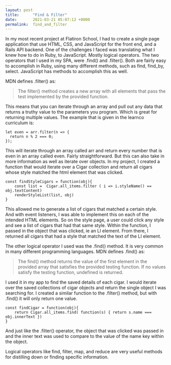```yaml
---
layout: post
title:      "Find & Filter"
date:       2021-03-21 05:07:12 +0000
permalink:  find_and_filter
---
```




In my most recent project at Flatiron School, I had to create a single page application that use HTML, CSS, and JavaScript for the front end, and a Rails API backend. One of the challenges I faced was translating what I knew how to do in Ruby, to JavaScript. Mostly logical operators. The two operators that I used in my SPA, were .find() and .filter(). Both are fairly easy to accomplish in Ruby, using many different methods, such as find, find_by, select. JavaScript has methods to accomplish this as well.

MDN defines .filter() as:
> The filter() method creates a new array with all elements that pass the test implemented by the provided function.

This means that you can iterate through an array and pull out any data that returns a truthy value to the parameters you program. Which is great for returning multiple values. The example that is given in the learnco curriculum is:

```
let even = arr.filter(n => {
  return n % 2 === 0;
});
```
This will iterate through an array called arr and return every number that is even in an array called even. Fairly straightforward. But this can also take in more information as well as iterate over objects. In my project, I created a function that would iterate over a Cigar collection and return all cigars whose style matched the html element that was clicked.
```
const findStyleCigars = function(obj){
    const list =  Cigar.all_items.filter ( i => i.styleName() == obj.textContent)
    renderStyleList(list, obj)
}
```

This allowed me to generate a list of cigars that matched a certain style. And with event listeners, I was able to implement this on each of the intended HTML elements. So on the style page, a user could click any style and see a list of cigars that had that same style. Within the function, I passed in the object that was clicked, ie an LI element. From there, I returned all cigars that had a style that matched the text of the LI element. 

The other logical operator I used was the .find() method. It is very common in many different programming languages. MDN defines .find() as:
>The find() method returns the value of the first element in the provided array that satisfies the provided testing function. If no values satisfy the testing function, undefined is returned.

 I used it in my app to find the saved details of each cigar. I would iterate over the saved collections of cigar objects and return the single object I was searching for.  I created a similar function to the .filter() method, but with .find() it will only return one value.

```
const findCigar = function(obj){
    return Cigar.all_items.find( function(s) { return s.name === obj.innerText })       
}
```

And just like the .filter() operator, the object that was clicked was passed in and the inner text was used to compare to the value of the name key within the object.

Logical operators like find, filter, map, and reduce are very useful methods for distilling down or finding specific information. 

